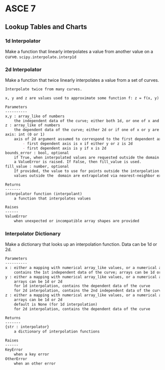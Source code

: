 # ASCE 7

## Lookup Tables and Charts

### 1d Interpolator
Make a function that linearly interpolates a value from another value on a curve.
`scipy.interpolate.interp1d`

### 2d Interpolator
Make a function that twice linearly interpolates a value from a set of curves.

```markdown
Interpolate twice from many curves.

x, y and z are values used to approximate some function f: z = f(x, y) which returns an interpolated value.

Parameters
----------
x,y : array_like of numbers
    the independent data of the curve; either both 1d, or one of x and y can be 2d if z is 1d
z : array_like of numbers
    the dependent data of the curve; either 2d or if one of x or y are 2d, then 1d
axis: int (0 or 1)
    axis of 2d argument assumed to correspond to the first dependent axis:
        - first dependent axis is x if either y or z is 2d
        - first dependent axis is y if x is 2d
bounds_error : bool, optional
    if True, when interpolated values are requested outside the domain of the input data (x,y),
    a ValueError is raised. If False, then fill_value is used.
fill_value : number, optional
    If provided, the value to use for points outside the interpolation domain. If omitted (None),
    values outside the  domain are extrapolated via nearest-neighbor extrapolation.

Returns
-------
interpolator function (interpolant)
    a function that interpolates values

Raises
------
ValueError
    when unexpected or incompatible array shapes are provided
```

### Interpolator Dictionary
Make a dictionary that looks up an interpolation function. Data can be 1d or 2d.

```markdown
Parameters
----------
x : either a mapping with numerical array_like values, or a numerical array_like
    contains the 1st independent data of the curve; arrays can be 1d or 2d 
y : either a mapping with numerical array_like values, or a numerical array_like
    arrays can be 1d or 2d 
    for 1d interpolation, contains the dependent data of the curve
    for 2d interpolation, contains the 2nd independent data of the curve
z : either a mapping with numerical array_like values, or a numerical array_like
    arrays can be 1d or 2d 
    default is None (for 1d interpolation)
    for 2d interpolation, contains the dependent data of the curve

Returns
-------
{str : interpolator}
    a dictionary of interpolation functions

Raises
------
KeyError
    when a key error
OtherError
    when an other error
```
